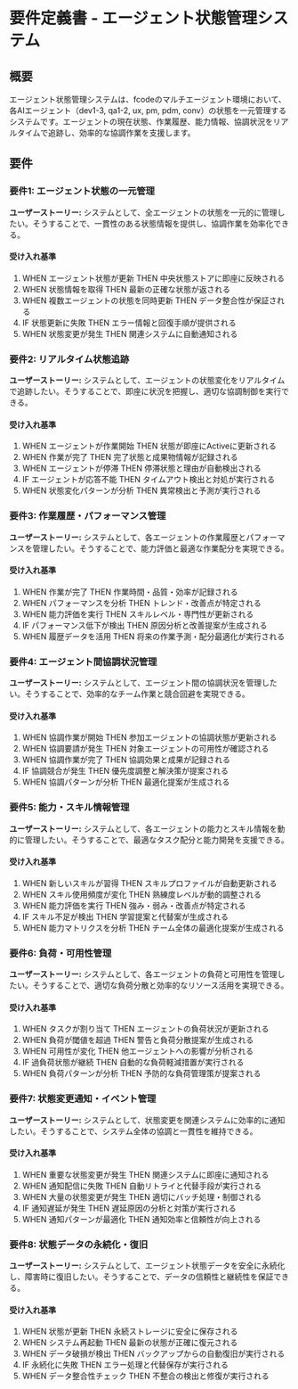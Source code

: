 # 要件定義書 - エージェント状態管理システム

## 概要

エージェント状態管理システムは、fcodeのマルチエージェント環境において、各AIエージェント（dev1-3, qa1-2, ux, pm, pdm, conv）の状態を一元管理するシステムです。エージェントの現在状態、作業履歴、能力情報、協調状況をリアルタイムで追跡し、効率的な協調作業を支援します。

## 要件

### 要件1: エージェント状態の一元管理

**ユーザーストーリー:** システムとして、全エージェントの状態を一元的に管理したい。そうすることで、一貫性のある状態情報を提供し、協調作業を効率化できる。

#### 受け入れ基準

1. WHEN エージェント状態が更新 THEN 中央状態ストアに即座に反映される
2. WHEN 状態情報を取得 THEN 最新の正確な状態が返される
3. WHEN 複数エージェントの状態を同時更新 THEN データ整合性が保証される
4. IF 状態更新に失敗 THEN エラー情報と回復手順が提供される
5. WHEN 状態変更が発生 THEN 関連システムに自動通知される

### 要件2: リアルタイム状態追跡

**ユーザーストーリー:** システムとして、エージェントの状態変化をリアルタイムで追跡したい。そうすることで、即座に状況を把握し、適切な協調制御を実行できる。

#### 受け入れ基準

1. WHEN エージェントが作業開始 THEN 状態が即座にActiveに更新される
2. WHEN 作業が完了 THEN 完了状態と成果物情報が記録される
3. WHEN エージェントが停滞 THEN 停滞状態と理由が自動検出される
4. IF エージェントが応答不能 THEN タイムアウト検出と対処が実行される
5. WHEN 状態変化パターンが分析 THEN 異常検出と予測が実行される

### 要件3: 作業履歴・パフォーマンス管理

**ユーザーストーリー:** システムとして、各エージェントの作業履歴とパフォーマンスを管理したい。そうすることで、能力評価と最適な作業配分を実現できる。

#### 受け入れ基準

1. WHEN 作業が完了 THEN 作業時間・品質・効率が記録される
2. WHEN パフォーマンスを分析 THEN トレンド・改善点が特定される
3. WHEN 能力評価を実行 THEN スキルレベル・専門性が更新される
4. IF パフォーマンス低下が検出 THEN 原因分析と改善提案が生成される
5. WHEN 履歴データを活用 THEN 将来の作業予測・配分最適化が実行される

### 要件4: エージェント間協調状況管理

**ユーザーストーリー:** システムとして、エージェント間の協調状況を管理したい。そうすることで、効率的なチーム作業と競合回避を実現できる。

#### 受け入れ基準

1. WHEN 協調作業が開始 THEN 参加エージェントの協調状態が更新される
2. WHEN 協調要請が発生 THEN 対象エージェントの可用性が確認される
3. WHEN 協調作業が完了 THEN 協調効果と成果が記録される
4. IF 協調競合が発生 THEN 優先度調整と解決策が提案される
5. WHEN 協調パターンが分析 THEN 最適化提案が生成される

### 要件5: 能力・スキル情報管理

**ユーザーストーリー:** システムとして、各エージェントの能力とスキル情報を動的に管理したい。そうすることで、最適なタスク配分と能力開発を支援できる。

#### 受け入れ基準

1. WHEN 新しいスキルが習得 THEN スキルプロファイルが自動更新される
2. WHEN スキル使用頻度が変化 THEN 熟練度レベルが動的調整される
3. WHEN 能力評価を実行 THEN 強み・弱み・改善点が特定される
4. IF スキル不足が検出 THEN 学習提案と代替案が生成される
5. WHEN 能力マトリクスを分析 THEN チーム全体の最適化提案が生成される

### 要件6: 負荷・可用性管理

**ユーザーストーリー:** システムとして、各エージェントの負荷と可用性を管理したい。そうすることで、適切な負荷分散と効率的なリソース活用を実現できる。

#### 受け入れ基準

1. WHEN タスクが割り当て THEN エージェントの負荷状況が更新される
2. WHEN 負荷が閾値を超過 THEN 警告と負荷分散提案が生成される
3. WHEN 可用性が変化 THEN 他エージェントへの影響が分析される
4. IF 過負荷状態が継続 THEN 自動的な負荷軽減措置が実行される
5. WHEN 負荷パターンが分析 THEN 予防的な負荷管理策が提案される

### 要件7: 状態変更通知・イベント管理

**ユーザーストーリー:** システムとして、状態変更を関連システムに効率的に通知したい。そうすることで、システム全体の協調と一貫性を維持できる。

#### 受け入れ基準

1. WHEN 重要な状態変更が発生 THEN 関連システムに即座に通知される
2. WHEN 通知配信に失敗 THEN 自動リトライと代替手段が実行される
3. WHEN 大量の状態変更が発生 THEN 適切にバッチ処理・制御される
4. IF 通知遅延が発生 THEN 遅延原因の分析と対策が実行される
5. WHEN 通知パターンが最適化 THEN 通知効率と信頼性が向上される

### 要件8: 状態データの永続化・復旧

**ユーザーストーリー:** システムとして、エージェント状態データを安全に永続化し、障害時に復旧したい。そうすることで、データの信頼性と継続性を保証できる。

#### 受け入れ基準

1. WHEN 状態が更新 THEN 永続ストレージに安全に保存される
2. WHEN システム再起動 THEN 最新の状態が正確に復元される
3. WHEN データ破損が検出 THEN バックアップからの自動復旧が実行される
4. IF 永続化に失敗 THEN エラー処理と代替保存が実行される
5. WHEN データ整合性チェック THEN 不整合の検出と修復が実行される
